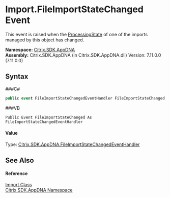 # Import.FileImportStateChanged Event
 

This event is raised when the <a href="T_Citrix_SDK_AppDNA_ProcessingState">ProcessingState</a> of one of the imports managed by this object has changed.

**Namespace:**&nbsp;<a href="N_Citrix_SDK_AppDNA">Citrix.SDK.AppDNA</a><br />**Assembly:**&nbsp;Citrix.SDK.AppDNA (in Citrix.SDK.AppDNA.dll) Version: 7.11.0.0 (7.11.0.0)

## Syntax

###C#
```csharp
public event FileImportStateChangedEventHandler FileImportStateChanged
```

###VB
```vbnet
Public Event FileImportStateChanged As FileImportStateChangedEventHandler
```


#### Value
Type: <a href="T_Citrix_SDK_AppDNA_FileImportStateChangedEventHandler">Citrix.SDK.AppDNA.FileImportStateChangedEventHandler</a>

## See Also


#### Reference
<a href="T_Citrix_SDK_AppDNA_Import">Import Class</a><br /><a href="N_Citrix_SDK_AppDNA">Citrix.SDK.AppDNA Namespace</a><br />